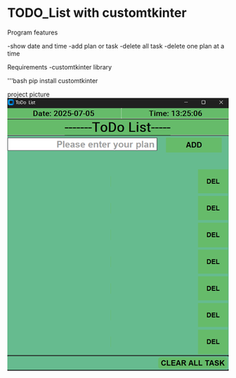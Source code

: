 # TODO_List with customtkinter

Program features

-show date and time
-add plan or task
-delete all task
-delete one plan at a time


Requirements
-customtkinter library

'''bash
pip install customtkinter

project picture
![project_picture](./screenshot.png)


